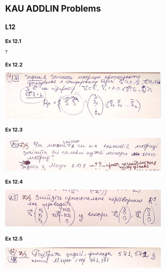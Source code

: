 # KAU ADDLIN Problems

## L12

### Ex 12.1
?

### Ex 12.2
![Alt text](ex12.2.png)

### Ex 12.3
![Alt text](ex12.3.png)

### Ex 12.4
![Alt text](ex12.4.png)

### Ex 12.5
![Alt text](ex12.5.png)




